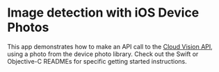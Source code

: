 # Image detection with iOS Device Photos

This app demonstrates how to make an API call to the [Cloud Vision API](https://cloud.google.com/vision/), using a photo from the device photo library. Check out the Swift or Objective-C READMEs for specific getting started instructions.
